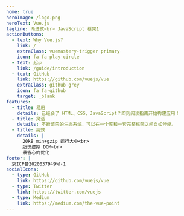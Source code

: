 ```yaml
---
home: true
heroImage: /logo.png
heroText: Vue.js
tagline: 渐进式<br> JavaScript 框架1
actionButtons:
  - text: Why Vue.js?
    link: /
    extraClass: vuemastery-trigger primary
    icon: fa fa-play-circle
  - text: 起步
    link: /guide/introduction
  - text: GitHub
    link: https://github.com/vuejs/vue
    extraClass: github grey
    icon: fa fa-github
    target: _blank
features:
  - title: 易用
    details: 已经会了 HTML、CSS、JavaScript？即刻阅读指南开始构建应用！
  - title: 灵活
    details: 不断繁荣的生态系统，可以在一个库和一套完整框架之间自如伸缩。
  - title: 高效
    details: |
      20kB min+gzip 运行大小<br>
      超快虚拟 DOM<br>
      最省心的优化
footer: |
  京ICP备2020037949号-1
socialIcons:
  - type: GitHub
    link: https://github.com/vuejs/vue
  - type: Twitter
    link: https://twitter.com/vuejs
  - type: Medium
    link: https://medium.com/the-vue-point
---
```


<common-vuemastery-video-modal/>
